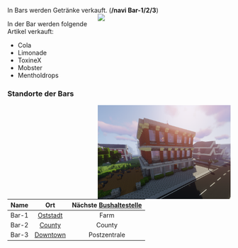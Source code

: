 In Bars werden Getränke verkauft. (**/navi Bar-1/2/3**) <img align="right" width="300" eight="150" src="../../../assets/image/biz/bar/Bar-Kaufmenü.png"> 


In der Bar werden folgende Artikel verkauft: 

+ Cola
+ Limonade
+ ToxineX
+ Mobster
+ Mentholdrops

### Standorte der Bars 


<img align="right" width="300" eight="150" src="../../../assets/image/biz/bar/Bar-1.png" alt="Bar-1" title="Bar-1">

| Name | Ort | Nächste [Bushaltestelle](../../pages/öpnv/bus.md) |
|:-:|:-:|:-:|
| Bar-1 | [Oststadt](../../pages/gebiete/oststadt.md) | Farm |
| Bar-2 | [County](../../pages/gebiete/county.md) | County |
| Bar-3 | [Downtown](../../pages/gebiete/downtown.md) | Postzentrale |
